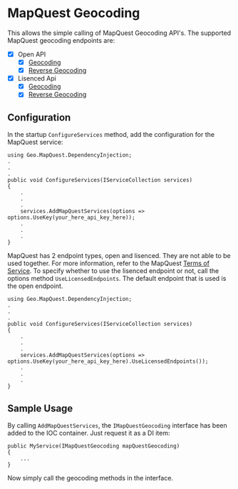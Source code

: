 # MapQuest Geocoding

This allows the simple calling of MapQuest Geocoding API's. The supported MapQuest geocoding endpoints are:
- [x] Open API
	- [x] [Geocoding](https://developer.mapquest.com/documentation/open/geocoding-api/)
	 - [x] [Reverse Geocoding](https://developer.mapquest.com/documentation/open/geocoding-api/)
- [x] Lisenced Api
	- [x] [Geocoding](https://developer.mapquest.com/documentation/geocoding-api/address/get/)
	- [x] [Reverse Geocoding](https://developer.mapquest.com/documentation/geocoding-api/reverse/get/)

## Configuration

In the startup `ConfigureServices` method, add the configuration for the MapQuest service:
```
using Geo.MapQuest.DependencyInjection;
.
.
.
public void ConfigureServices(IServiceCollection services)
{
    .
    .
    .
    services.AddMapQuestServices(options => options.UseKey(your_here_api_key_here));
    .
    .
    .
}
```

MapQuest has 2 endpoint types, open and lisenced. They are not able to be used together. For more information, refer to the MapQuest [Terms of Service](https://developer.mapquest.com/legal). To specify whether to use the lisenced endpoint or not, call the options method `UseLicensedEndpoints`. The default endpoint that is used is the open endpoint.
```
using Geo.MapQuest.DependencyInjection;
.
.
.
public void ConfigureServices(IServiceCollection services)
{
    .
    .
    .
    services.AddMapQuestServices(options => options.UseKey(your_here_api_key_here).UseLicensedEndpoints());
    .
    .
    .
}
```

## Sample Usage

By calling `AddMapQuestServices`, the `IMapQuestGeocoding` interface has been added to the IOC container. Just request it as a DI item:
```
public MyService(IMapQuestGeocoding mapQuestGeocoding)
{
    ...
}
```

Now simply call the geocoding methods in the interface.